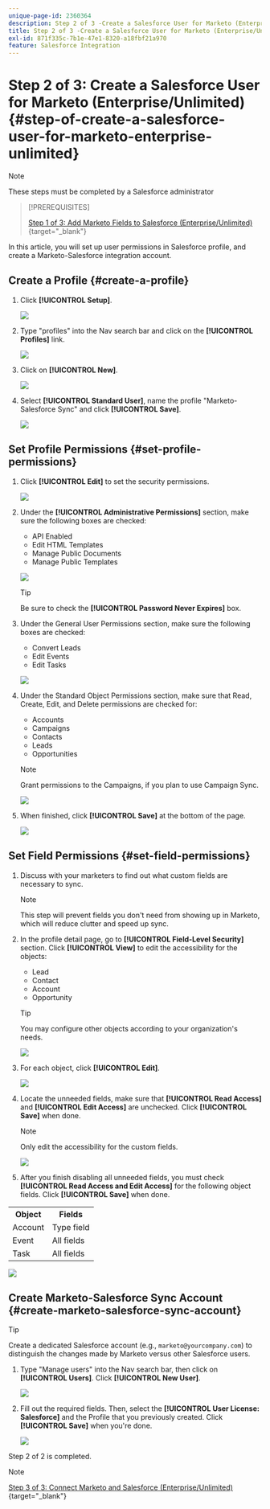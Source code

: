 ```yaml
---
unique-page-id: 2360364
description: Step 2 of 3 -Create a Salesforce User for Marketo (Enterprise/Unlimited) - Marketo Docs - Product Documentation
title: Step 2 of 3 -Create a Salesforce User for Marketo (Enterprise/Unlimited)
exl-id: 871f335c-7b1e-47e1-8320-a18fbf21a970
feature: Salesforce Integration
---
```

# Step 2 of 3: Create a Salesforce User for Marketo (Enterprise/Unlimited) {#step-of-create-a-salesforce-user-for-marketo-enterprise-unlimited}

>[!NOTE]
>
>These steps must be completed by a Salesforce administrator

>[!PREREQUISITES]
>
>[Step 1 of 3: Add Marketo Fields to Salesforce (Enterprise/Unlimited)](/help/marketo/product-docs/crm-sync/salesforce-sync/setup/enterprise-unlimited-edition/step-1-of-3-add-marketo-fields-to-salesforce-enterprise-unlimited.md){target="_blank"}

In this article, you will set up user permissions in Salesforce profile, and create a Marketo-Salesforce integration account.

## Create a Profile {#create-a-profile}

1. Click **[!UICONTROL Setup]**.

   ![](assets/image2015-6-11-16-3a15-3a27.png)

1. Type "profiles" into the Nav search bar and click on the **[!UICONTROL Profiles]** link.

   ![](assets/sfdc-profiles-hands.png)

1. Click on **[!UICONTROL New]**.

   ![](assets/image2014-12-9-9-3a19-3a15.png)

1. Select **[!UICONTROL Standard User]**, name the profile "Marketo-Salesforce Sync" and click **[!UICONTROL Save]**.

   ![](assets/image2014-12-9-9-3a19-3a22.png)

## Set Profile Permissions {#set-profile-permissions}

1. Click **[!UICONTROL Edit]** to set the security permissions.

   ![](assets/image2014-12-9-9-3a19-3a30.png)

1. Under the **[!UICONTROL Administrative Permissions]** section, make sure the following boxes are checked:

    * API Enabled
    * Edit HTML Templates
    * Manage Public Documents
    * Manage Public Templates

   ![](assets/image2014-12-9-9-3a19-3a38.png)

   >[!TIP]
   >
   >Be sure to check the **[!UICONTROL Password Never Expires]** box.

1. Under the General User Permissions section, make sure the following boxes are checked:

    * Convert Leads
    * Edit Events
    * Edit Tasks

   ![](assets/image2014-12-9-9-3a19-3a47.png)

1. Under the Standard Object Permissions section, make sure that Read, Create, Edit, and Delete permissions are checked for:

    * Accounts
    * Campaigns
    * Contacts
    * Leads
    * Opportunities

   >[!NOTE]
   >
   >Grant permissions to the Campaigns, if you plan to use Campaign Sync.

   ![](assets/image2014-12-9-9-3a19-3a57.png)

1. When finished, click **[!UICONTROL Save]** at the bottom of the page.

   ![](assets/image2014-12-9-9-3a20-3a5.png)

## Set Field Permissions {#set-field-permissions}

1. Discuss with your marketers to find out what custom fields are necessary to sync.

   >[!NOTE]
   >
   >This step will prevent fields you don't need from showing up in Marketo, which will reduce clutter and speed up sync.

1. In the profile detail page, go to **[!UICONTROL Field-Level Security]** section. Click **[!UICONTROL View]** to edit the accessibility for the objects:

    * Lead
    * Contact
    * Account
    * Opportunity

   >[!TIP]
   >
   >You may configure other objects according to your organization's needs.

   ![](assets/image2014-12-9-9-3a20-3a14.png)

1. For each object, click **[!UICONTROL Edit]**.

   ![](assets/sfdc-sync-field-edit1.png)

1. Locate the unneeded fields, make sure that **[!UICONTROL Read Access]** and **[!UICONTROL Edit Access]** are unchecked. Click **[!UICONTROL Save]** when done.

   >[!NOTE]
   >
   >Only edit the accessibility for the custom fields.

   ![](assets/sfdc-sync-field-edit2.png)

1. After you finish disabling all unneeded fields, you must check **[!UICONTROL Read Access and Edit Access]** for the following object fields. Click **[!UICONTROL Save]** when done.

<table> 
 <tbody> 
  <tr> 
   <th>Object</th> 
   <th>Fields</th> 
  </tr> 
  <tr> 
   <td>Account</td> 
   <td>Type field</td> 
  </tr> 
  <tr> 
   <td>Event</td> 
   <td>All fields</td> 
  </tr> 
  <tr> 
   <td>Task</td> 
   <td>All fields</td> 
  </tr> 
 </tbody> 
</table>

   ![](assets/sfdc-check-the-boxes.png)

## Create Marketo-Salesforce Sync Account {#create-marketo-salesforce-sync-account}

>[!TIP]
>
>Create a dedicated Salesforce account (e.g., `marketo@yourcompany.com`) to distinguish the changes made by Marketo versus other Salesforce users.

1. Type "Manage users" into the Nav search bar, then click on **[!UICONTROL Users]**. Click **[!UICONTROL New User]**.

   ![](assets/sfdc-new-users.png)

1. Fill out the required fields. Then, select the **[!UICONTROL User License: Salesforce]** and the Profile that you previously created. Click **[!UICONTROL Save]** when you're done.

   ![](assets/image2014-12-9-9-3a20-3a56.png)

Step 2 of 2 is completed.

>[!NOTE]
>
>[Step 3 of 3: Connect Marketo and Salesforce (Enterprise/Unlimited)](/help/marketo/product-docs/crm-sync/salesforce-sync/setup/enterprise-unlimited-edition/step-3-of-3-connect-marketo-and-salesforce-enterprise-unlimited.md){target="_blank"}
